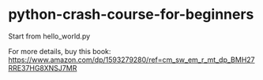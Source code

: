 # python-crash-course-for-beginners
Start from hello_world.py

For more details, buy this book: https://www.amazon.com/dp/1593279280/ref=cm_sw_em_r_mt_dp_BMH27RRE37HG8XNSJ7MR
